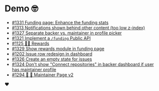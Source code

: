 # Demo 🤓

<!-- POLAR type=issues id=jlaerbca org=polarsource repo=polar limit=10 sort=recently_updated -->

* [#1331 Funding page: Enhance the funding stats](https://github.com/polarsource/polar/issues/1331)
* [#1313 Notifications shown behind other content (too low z-index)](https://github.com/polarsource/polar/issues/1313)
* [#1327 Separate backer vs. maintainer in profile picker](https://github.com/polarsource/polar/issues/1327)
* [#1321 Implement a `/funding` Public API](https://github.com/polarsource/polar/issues/1321)
* [#1125 🎯💝 Rewards](https://github.com/polarsource/polar/issues/1125)
* [#1329 Show rewards module in funding page](https://github.com/polarsource/polar/issues/1329)
* [#1202 Issue row redesign in dashboard](https://github.com/polarsource/polar/issues/1202)
* [#1326 Create an empty state for issues](https://github.com/polarsource/polar/issues/1326)
* [#1324 Don't show "Connect repositories" in backer dashboard if user has maintainer profile](https://github.com/polarsource/polar/issues/1324)
* [#1294 🎯 💄 Maintainer Page v2](https://github.com/polarsource/polar/issues/1294)

<!-- POLAR-END id=jlaerbca -->

❤️